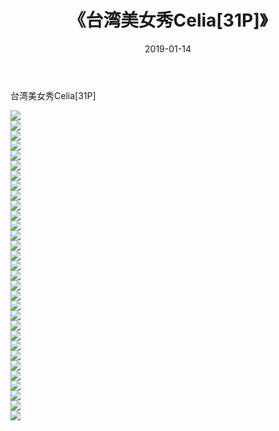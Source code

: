 ﻿---
layout: post
title:  《台湾美女秀Celia[31P]》
date:   2019-01-14
img: http://pic.660000.xyz/1:down/唯美/2019/台湾美女秀Celia[31P]/000.jpg
categories: [美女, 清纯, 唯美]
---

台湾美女秀Celia[31P]

  ![](http://pic.660000.xyz/1:down/唯美/2019/台湾美女秀Celia[31P]/001.jpg) <br> ![](http://pic.660000.xyz/1:down/唯美/2019/台湾美女秀Celia[31P]/002.jpg) <br> ![](http://pic.660000.xyz/1:down/唯美/2019/台湾美女秀Celia[31P]/003.jpg) <br> ![](http://pic.660000.xyz/1:down/唯美/2019/台湾美女秀Celia[31P]/004.jpg) <br> ![](http://pic.660000.xyz/1:down/唯美/2019/台湾美女秀Celia[31P]/005.jpg) <br> ![](http://pic.660000.xyz/1:down/唯美/2019/台湾美女秀Celia[31P]/006.jpg) <br> ![](http://pic.660000.xyz/1:down/唯美/2019/台湾美女秀Celia[31P]/007.jpg) <br> ![](http://pic.660000.xyz/1:down/唯美/2019/台湾美女秀Celia[31P]/008.jpg) <br> ![](http://pic.660000.xyz/1:down/唯美/2019/台湾美女秀Celia[31P]/009.jpg) <br> ![](http://pic.660000.xyz/1:down/唯美/2019/台湾美女秀Celia[31P]/010.jpg) <br> ![](http://pic.660000.xyz/1:down/唯美/2019/台湾美女秀Celia[31P]/011.jpg) <br> ![](http://pic.660000.xyz/1:down/唯美/2019/台湾美女秀Celia[31P]/012.jpg) <br> ![](http://pic.660000.xyz/1:down/唯美/2019/台湾美女秀Celia[31P]/013.jpg) <br> ![](http://pic.660000.xyz/1:down/唯美/2019/台湾美女秀Celia[31P]/014.jpg) <br> ![](http://pic.660000.xyz/1:down/唯美/2019/台湾美女秀Celia[31P]/015.jpg) <br> ![](http://pic.660000.xyz/1:down/唯美/2019/台湾美女秀Celia[31P]/016.jpg) <br> ![](http://pic.660000.xyz/1:down/唯美/2019/台湾美女秀Celia[31P]/017.jpg) <br> ![](http://pic.660000.xyz/1:down/唯美/2019/台湾美女秀Celia[31P]/018.jpg) <br> ![](http://pic.660000.xyz/1:down/唯美/2019/台湾美女秀Celia[31P]/019.jpg) <br> ![](http://pic.660000.xyz/1:down/唯美/2019/台湾美女秀Celia[31P]/020.jpg) <br> ![](http://pic.660000.xyz/1:down/唯美/2019/台湾美女秀Celia[31P]/021.jpg) <br> ![](http://pic.660000.xyz/1:down/唯美/2019/台湾美女秀Celia[31P]/022.jpg) <br> ![](http://pic.660000.xyz/1:down/唯美/2019/台湾美女秀Celia[31P]/023.jpg) <br> ![](http://pic.660000.xyz/1:down/唯美/2019/台湾美女秀Celia[31P]/024.jpg) <br> ![](http://pic.660000.xyz/1:down/唯美/2019/台湾美女秀Celia[31P]/025.jpg) <br> ![](http://pic.660000.xyz/1:down/唯美/2019/台湾美女秀Celia[31P]/026.jpg) <br> ![](http://pic.660000.xyz/1:down/唯美/2019/台湾美女秀Celia[31P]/027.jpg) <br> ![](http://pic.660000.xyz/1:down/唯美/2019/台湾美女秀Celia[31P]/028.jpg) <br> ![](http://pic.660000.xyz/1:down/唯美/2019/台湾美女秀Celia[31P]/029.jpg) <br> ![](http://pic.660000.xyz/1:down/唯美/2019/台湾美女秀Celia[31P]/030.jpg) <br> ![](http://pic.660000.xyz/1:down/唯美/2019/台湾美女秀Celia[31P]/031.jpg) <br>